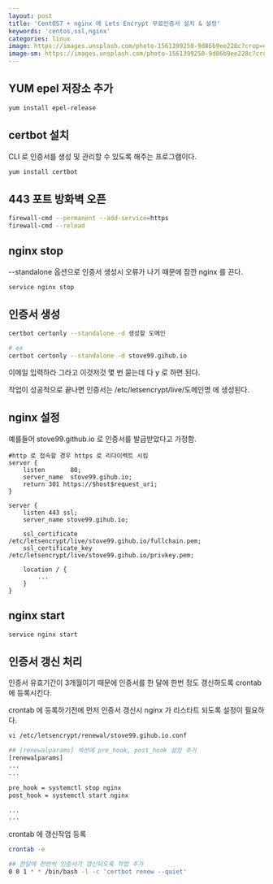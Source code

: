 ```yaml
---
layout: post
title: 'CentOS7 + nginx 에 Lets Encrypt 무료인증서 설치 & 설정'
keywords: 'centos,ssl,nginx'
categories: linux
image: https://images.unsplash.com/photo-1561399250-9d86b9ee228c?crop=entropy&cs=tinysrgb&fit=crop&fm=jpg&h=1200&ixid=eyJhcHBfaWQiOjF9&ixlib=rb-1.2.1&q=80&w=2000
image-sm: https://images.unsplash.com/photo-1561399250-9d86b9ee228c?crop=entropy&cs=tinysrgb&fit=crop&fm=jpg&h=1200&ixid=eyJhcHBfaWQiOjF9&ixlib=rb-1.2.1&q=80&w=2000
---
```


## YUM epel 저장소 추가

```bash
yum install epel-release
```

## certbot 설치

CLI 로 인증서를 생성 및 관리할 수 있도록 해주는 프로그램이다.

```bash
yum install certbot
```

## 443 포트 방화벽 오픈

```bash
firewall-cmd --permanent --add-service=https
firewall-cmd --reload
```

<ins class="adsbygoogle"
     style="display:block; text-align:center;"
     data-ad-layout="in-article"
     data-ad-format="fluid"
     data-ad-client="ca-pub-7073298118440059"
     data-ad-slot="8400970402"></ins>

<script>
     (adsbygoogle = window.adsbygoogle || []).push({});
</script>

## nginx stop

--standalone 옵션으로 인증서 생성시 오류가 나기 때문에 잠깐 nginx 를 끈다.

```bash
service nginx stop
```

## 인증서 생성

```bash
certbot certonly --standalone -d 생성할 도메인

# ex
certbot certonly --standalone -d stove99.gihub.io
```

이메일 입력하라 그라고 이것저것 몇 번 묻는데 다 y 로 하면 된다.

작업이 성공적으로 끝나면 인증서는 /etc/letsencrypt/live/도메인명 에 생성된다.

## nginx 설정

예를들어 stove99.github.io 로 인증서를 발급받았다고 가정함.

```nginx
#http 로 접속할 경우 https 로 리다이렉트 시킴
server {
    listen       80;
    server_name  stove99.gihub.io;
    return 301 https://$host$request_uri;
}

server {
    listen 443 ssl;
    server_name stove99.gihub.io;

    ssl_certificate /etc/letsencrypt/live/stove99.gihub.io/fullchain.pem;
    ssl_certificate_key /etc/letsencrypt/live/stove99.gihub.io/privkey.pem;

    location / {
        ...
    }
}
```

## nginx start

```bash
service nginx start
```

## 인증서 갱신 처리

인증서 유효기간이 3개월이기 때문에 인증서를 한 달에 한번 정도 갱신하도록 crontab 에 등록시킨다.

crontab 에 등록하기전에 먼저 인증서 갱신시 nginx 가 리스타트 되도록 설정이 필요하다.

```bash
vi /etc/letsencrypt/renewal/stove99.gihub.io.conf

## [renewalparams] 섹션에 pre_hook, post_hook 설정 추가
[renewalparams]
...
...

pre_hook = systemctl stop nginx
post_hook = systemctl start nginx

...
...
```

crontab 에 갱신작업 등록

```bash
crontab -e

## 한달에 한번씩 인증서가 갱신되도록 작업 추가
0 0 1 * * /bin/bash -l -c 'certbot renew --quiet'
```
